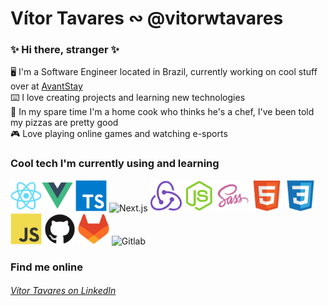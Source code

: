 # Vítor Tavares ∾ @vitorwtavares

### ✨ Hi there, stranger ✨

🖥️ I'm a Software Engineer located in Brazil, currently working on cool stuff over at [AvantStay](https://avantstay.com/)<br>
⌨️ I love creating projects and learning new technologies<br>
🍕 In my spare time I'm a home cook who thinks he's a chef, I've been told my pizzas are pretty good<br>
🎮 Love playing online games and watching e-sports

### Cool tech I'm currently using and learning

<img alt="React.js" width="50" height="50" src="https://raw.githubusercontent.com/devicons/devicon/2809b567852a4648062a2d3e7c1c531367458c0b/icons/react/react-original.svg"><img alt="Vue.js" width="50" height="50" src="https://raw.githubusercontent.com/devicons/devicon/2809b567852a4648062a2d3e7c1c531367458c0b/icons/vuejs/vuejs-original.svg">
<img alt="TypeScript" width="50" height="50" src="https://raw.githubusercontent.com/devicons/devicon/2809b567852a4648062a2d3e7c1c531367458c0b/icons/typescript/typescript-original.svg">
<img alt="Next.js" width="50" height="50" src="https://seeklogo.com/images/N/next-js-logo-8FCFF51DD2-seeklogo.com.png">
<img alt="Redux" width="50" height="50" src="https://raw.githubusercontent.com/devicons/devicon/2809b567852a4648062a2d3e7c1c531367458c0b/icons/redux/redux-original.svg">
<img alt="Node.js" width="50" height="50" src="https://raw.githubusercontent.com/devicons/devicon/2809b567852a4648062a2d3e7c1c531367458c0b/icons/nodejs/nodejs-original.svg">
<img alt="Sass" width="50" height="50" src="https://raw.githubusercontent.com/devicons/devicon/2809b567852a4648062a2d3e7c1c531367458c0b/icons/sass/sass-original.svg">
<img alt="HTML5" width="50" height="50" src="https://raw.githubusercontent.com/devicons/devicon/2809b567852a4648062a2d3e7c1c531367458c0b/icons/html5/html5-original.svg">
<img alt="CSS3" width="50" height="50" src="https://raw.githubusercontent.com/devicons/devicon/2809b567852a4648062a2d3e7c1c531367458c0b/icons/css3/css3-original.svg">
<img alt="JavaScript" width="50" height="50" src="https://raw.githubusercontent.com/devicons/devicon/2809b567852a4648062a2d3e7c1c531367458c0b/icons/javascript/javascript-original.svg">
<img alt="Github" width="50" height="50" src="https://raw.githubusercontent.com/devicons/devicon/2809b567852a4648062a2d3e7c1c531367458c0b/icons/github/github-original.svg">
<img alt="Gitlab" width="50" height="50" src="https://raw.githubusercontent.com/devicons/devicon/2809b567852a4648062a2d3e7c1c531367458c0b/icons/gitlab/gitlab-original.svg">
<img alt="Gitlab" width="50" height="50" src="https://upload.wikimedia.org/wikipedia/commons/thumb/9/9a/Visual_Studio_Code_1.35_icon.svg/1024px-Visual_Studio_Code_1.35_icon.svg.png">

### Find me online

###### [Vítor Tavares on LinkedIn](https://www.linkedin.com/in/vitorwtavares/?locale=en_US)
